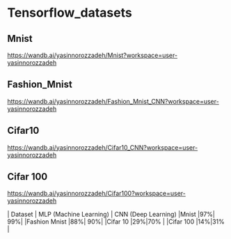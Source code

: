 # Tensorflow_datasets
## Mnist
https://wandb.ai/yasinnorozzadeh/Mnist?workspace=user-yasinnorozzadeh
## Fashion_Mnist
https://wandb.ai/yasinnorozzadeh/Fashion_Mnist_CNN?workspace=user-yasinnorozzadeh
## Cifar10
https://wandb.ai/yasinnorozzadeh/Cifar10_CNN?workspace=user-yasinnorozzadeh
## Cifar 100
https://wandb.ai/yasinnorozzadeh/Cifar100?workspace=user-yasinnorozzadeh

| Dataset | MLP (Machine Learning) | CNN (Deep Learning)
|Mnist  |97%| 99%|
|Fashion Mnist  |88%| 90%|
|Cifar 10 |29%|70% |
|Cifar 100 |14%|31% |

